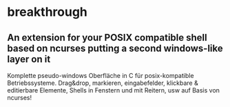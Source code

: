 # breakthrough
## An extension for your POSIX compatible shell based on ncurses putting a second windows-like layer on it
Komplette pseudo-windows Oberfläche in C für posix-kompatible Betriebssysteme. Drag&drop, markieren, eingabefelder, klickbare & editierbare Elemente, Shells in Fenstern und mit Reitern, usw auf Basis von ncurses!

